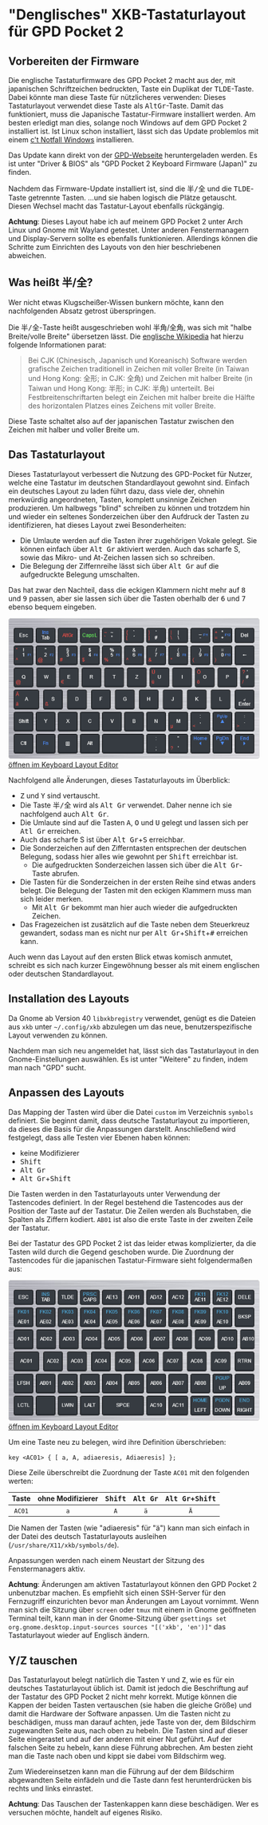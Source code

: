 # "Denglisches" XKB-Tastaturlayout für GPD Pocket 2

## Vorbereiten der Firmware

Die englische Tastaturfirmware des GPD Pocket 2 macht aus der, mit japanischen Schriftzeichen bedruckten, Taste ein Duplikat der <kbd>TLDE</kbd>-Taste. Dabei könnte man diese Taste für nützlicheres verwenden: Dieses Tastaturlayout verwendet diese Taste als <kbd>AltGr</kbd>-Taste. Damit das funktioniert, muss die Japanische Tastatur-Firmware installiert werden. Am besten erledigt man dies, solange noch Windows auf dem GPD Pocket 2 installiert ist. Ist Linux schon installiert, lässt sich das Update problemlos mit einem [c't Notfall Windows](https://www.heise.de/ct/artikel/c-t-Notfall-Windows-2021-4954598.html) installieren.

Das Update kann direkt von der [GPD-Webseite](https://www.gpd.hk/gpdp2firmware) heruntergeladen werden. Es ist unter "Driver & BIOS" als "GPD Pocket 2 Keyboard Firmware (Japan)" zu finden.

Nachdem das Firmware-Update installiert ist, sind die <kbd>半/全</kbd> und die <kbd>TLDE</kbd>-Taste getrennte Tasten. ...und sie haben logisch die Plätze getauscht. Diesen Wechsel macht das Tastatur-Layout ebenfalls rückgängig.

**Achtung**: Dieses Layout habe ich auf meinem GPD Pocket 2 unter Arch Linux und Gnome mit Wayland getestet. Unter anderen Fenstermanagern und Display-Servern sollte es ebenfalls funktionieren. Allerdings können die Schritte zum Einrichten des Layouts von den hier beschriebenen abweichen.

## Was heißt 半/全?

Wer nicht etwas Klugscheißer-Wissen bunkern möchte, kann den nachfolgenden Absatz getrost überspringen.

Die <kbd>半/全</kbd>-Taste heißt ausgeschrieben wohl 半角/全角, was sich mit "halbe Breite/volle Breite" übersetzen lässt. Die [englische Wikipedia](https://en.wikipedia.org/wiki/Halfwidth_and_fullwidth_forms) hat hierzu folgende Informationen parat:

> Bei CJK (Chinesisch, Japanisch und Koreanisch) Software werden grafische Zeichen traditionell in Zeichen mit voller Breite (in Taiwan und Hong Kong: 全形; in CJK: 全角) und Zeichen mit halber Breite (in Taiwan und Hong Kong: 半形; in CJK: 半角) unterteilt. Bei Festbreitenschriftarten belegt ein Zeichen mit halber breite die Hälfte des horizontalen Platzes eines Zeichens mit voller Breite.

Diese Taste schaltet also auf der japanischen Tastatur zwischen den Zeichen mit halber und voller Breite um.

## Das Tastaturlayout

Dieses Tastaturlayout verbessert die Nutzung des GPD-Pocket für Nutzer, welche eine Tastatur im deutschen Standardlayout gewohnt sind. Einfach ein deutsches Layout zu laden führt dazu, dass viele der, ohnehin merkwürdig angeordneten, Tasten, komplett unsinnige Zeichen produzieren. Um halbwegs "blind" schreiben zu können und trotzdem hin und wieder ein seltenes Sonderzeichen über den Aufdruck der Tasten zu identifizieren, hat dieses Layout zwei Besonderheiten:

- Die Umlaute werden auf die Tasten ihrer zugehörigen Vokale gelegt. Sie können einfach über <kbd>Alt Gr</kbd> aktiviert werden. Auch das scharfe S, sowie das Mikro- und At-Zeichen lassen sich so schreiben.
- Die Belegung der Ziffernreihe lässt sich über <kbd>Alt Gr</kbd> auf die aufgedruckte Belegung umschalten.

Das hat zwar den Nachteil, dass die eckigen Klammern nicht mehr auf <kbd>8</kbd> und <kbd>9</kbd> passen, aber sie lassen sich über die Tasten oberhalb der <kbd>6</kbd> und <kbd>7</kbd> ebenso bequem eingeben.

![Layout GPD Pocket 2 German](doc/keyboard-layout.png)<br>
[öffnen im Keyboard Layout Editor](http://www.keyboard-layout-editor.com/##@_background_name=Aluminium%20brushed&style=background-image%2F:%20url('%2F%2Fbg%2F%2Fmetal%2F%2Faluminum%2F_texture1642.jpg')%2F%3B%3B%3B&@_y:0.2&c=%232d3238&t=%23ffffff&p=CHICKLET&a:7&h:0.8%3B&=Esc&_t=%23073ff%0A%23ffffff&a:5&h:0.8%3B&=Ins%0ATab&_t=%23cc3030&a:7&h:0.8%3B&=AltGr&_t=%2330cc30&h:0.8%3B&=CapsL&_t=%23cc3030%0A%0A%0A%0A%0A%0A%0A%0A%23ffffff%0A%0A%23ffffff&a:4&h:0.8%3B&=~%0A%60%0A%0A%0A%0A%0A%0A%0A~%0A%0A%C2%B0&_h:0.8%3B&=%7B%0A%5B%0A%0A%0A%0A%0A%0A%0A%60%0A%0A%C2%B4&_h:0.8%3B&=%7D%0A%5D%0A%0A%0A%0A%0A%0A%0A'%0A%0A%23&_h:0.8%3B&=%7C%0A%5C%0A%0A%0A%0A%0A%0A%0A%7C%0A%0A%5C&_t=%23cc3030%0A%0A%0A%0A%0A%0A%0A%230073ff%0A%23ffffff%0A%0A%23ffffff&fa@:0&:0&:0&:0&:0&:0&:0&:1%3B&h:0.8%3B&=%0A%0A%0A%0A%0A%0A%0AF11%0A%2F_%0A%0A-&_h:0.8%3B&=+%0A%2F=%0A%0A%0A%0A%0A%0AF12%0A*%0A%0A+&_t=%23ffffff&a:7&h:0.8%3B&=Del%3B&@_y:-0.19999999999999996&t=%23cc3030%0A%0A%0A%0A%0A%0A%0A%230073ff%0A%23ffffff%0A%23ffffff&a:4%3B&=%C2%B0%0A%5E%0A%0A%0A%0A%0A%0AF1%0A!%0A1&=%0A%2F@%0A%0A%0A%0A%0A%0AF2%0A%22%0A2&=%0A%23%0A%0A%0A%0A%0A%0AF3%0A%C2%A7%0A3&=%0A$%0A%0A%0A%0A%0A%0AF4%0A$%0A4&=%0A%25%0A%0A%0A%0A%0A%0AF5%0A%25%0A5&=%0A%5E%0A%0A%0A%0A%0A%0AF6%0A%2F&%0A6&=%0A%2F&%0A%0A%0A%0A%0A%0AF7%0A%2F%2F%0A7&=%0A*%0A%0A%0A%0A%0A%0AF8%0A(%0A8&=%0A(%0A%0A%0A%0A%0A%0AF9%0A)%0A9&=%0A)%0A%0A%0A%0A%0A%0AF10%0A%2F=%0A0&_t=%23ffffff&a:7%3B&=%F0%9F%A0%94%3B&@_t=%23cc3030%0A%0A%0A%0A%0A%0A%0A%0A%0A%23ffffff&a:4%3B&=%0A%2F@%0A%0A%0A%0A%0A%0A%0A%0AQ&_x:0.02499999999999991&t=%23ffffff&a:7%3B&=W&_x:0.02499999999999991&t=%23cc3030%0A%0A%0A%0A%0A%0A%0A%0A%0A%23ffffff&a:4%3B&=%0A%E2%82%AC%0A%0A%0A%0A%0A%0A%0A%0AE&_x:0.02499999999999991&t=%23ffffff&a:7%3B&=R&_x:0.025000000000000355%3B&=T&_x:0.025000000000000355%3B&=Z&_x:0.025000000000000355&t=%23cc3030%0A%0A%0A%0A%0A%0A%0A%0A%0A%23ffffff&a:4%3B&=%C3%9C%0A%C3%BC%0A%0A%0A%0A%0A%0A%0A%0AU&_x:0.025000000000000355&t=%23ffffff&a:7%3B&=I&_x:0.025000000000000355&t=%23cc3030%0A%0A%0A%0A%0A%0A%0A%0A%0A%23ffffff&a:4%3B&=%C3%96%0A%C3%B6%0A%0A%0A%0A%0A%0A%0A%0AO&_x:0.025000000000000355&t=%23ffffff&a:7%3B&=P&_x:0.025000000000000355&t=%23cc3030%0A%0A%0A%0A%0A%0A%0A%0A%23ffffff%0A%23ffffff&a:4&w:0.75%3B&=%3F%0A%2F%2F%0A%0A%0A%0A%0A%0A%0A'%0A%23%3B&@_t=%23cc3030%0A%0A%0A%0A%0A%0A%0A%0A%0A%23ffffff&w:1.25%3B&=%C3%84%0A%C3%A4%0A%0A%0A%0A%0A%0A%0A%0AA&_x:0.08299999999999996%3B&=%0A%C3%9F%0A%0A%0A%0A%0A%0A%0A%0AS&_x:0.08400000000000007&t=%23ffffff&a:7%3B&=D&_x:0.08300000000000018%3B&=F&_x:0.08300000000000018%3B&=G&_x:0.08399999999999963%3B&=H&_x:0.08300000000000018%3B&=J&_x:0.08999999999999986%3B&=K&_x:0.07699999999999996%3B&=L&_x:0.08300000000000018&a:5%3B&=%0AEnter%0A%0A%0A%0A%0A%E2%86%B5%3B&@_a:7%3B&=Shift&=Y&=X&=C&=V&=B&=N&_t=%23cc3030%0A%0A%0A%0A%0A%0A%0A%0A%0A%23ffffff&a:4%3B&=%0A%C2%B5%0A%0A%0A%0A%0A%0A%0A%0AM&_t=%23cc3030%0A%0A%0A%0A%0A%0A%0A%0A%23ffffff%0A%23ffffff%3B&=%0A%3C%0A%0A%0A%0A%0A%0A%0A%2F:%0A,&_t=%230073ff&a:5&fa@:2%3B%3B&=PgUp%0A%0A%0A%0A%0A%0A%E2%96%B2&_t=%23cc3030%0A%0A%0A%0A%0A%0A%0A%0A%23ffffff%0A%23ffffff&a:4&fa@:2&:0&:0&:0&:0&:0&:0&:0&:2%3B%3B&=%0A%3E%0A%0A%0A%0A%0A%0A%0A%2F:%0A.%3B&@_t=%23ffffff&a:7&f:3%3B&=Ctl&_t=%230073ff&f:3%3B&=Fn&_t=%23ffffff&f:3%3B&=%E2%8A%9E&_f:3%3B&=Alt&_w:2%3B&=&_a:5&f:3%3B&=%2F:%0A%2F%3B&_t=%23cc3030%0A%0A%0A%0A%0A%0A%0A%0A%23ffffff%0A%0A%23ffffff&a:4&f:3%3B&=%0A%3F%0A%0A%0A%0A%0A%0A%0A%22%0A%0A'&_t=%230073ff&a:5&f:3%3B&=Home%0A%0A%0A%0A%0A%0A%F0%9F%9E%80&_f:3%3B&=PgDn%0A%0A%0A%0A%0A%0A%E2%96%BC&_f:3%3B&=End%0A%0A%0A%0A%0A%0A%F0%9F%9E%82)

Nachfolgend alle Änderungen, dieses Tastaturlayouts im Überblick:

- <kbd>Z</kbd> und <kbd>Y</kbd> sind vertauscht.
- Die Taste <kbd>半/全</kbd> wird als <kbd>Alt Gr</kbd> verwendet. Daher nenne ich sie nachfolgend auch <kbd>Alt Gr</kbd>.
- Die Umlaute sind auf die Tasten <kbd>A</kbd>, <kbd>O</kbd> und <kbd>U</kbd> gelegt und lassen sich per <kbd>Atl Gr</kbd> erreichen.
- Auch das scharfe S ist über <kbd>Alt Gr</kbd>+<kbd>S</kbd> erreichbar.
- Die Sonderzeichen auf den Zifferntasten entsprechen der deutschen Belegung, sodass hier alles wie gewohnt per <kbd>Shift</kbd> erreichbar ist.
  - Die aufgedruckten Sonderzeichen lassen sich über die <kbd>Alt Gr</kbd>-Taste abrufen.
- Die Tasten für die Sonderzeichen in der ersten Reihe sind etwas anders belegt. Die Belegung der Tasten mit den eckigen Klammern muss man sich leider merken.
  - Mit <kbd>Alt Gr</kbd> bekommt man hier auch wieder die aufgedruckten Zeichen.
- Das Fragezeichen ist zusätzlich auf die Taste neben dem Steuerkreuz gewandert, sodass man es nicht nur per <kbd>Alt Gr</kbd>+<kbd>Shift</kbd>+<kbd>#</kbd> erreichen kann.

Auch wenn das Layout auf den ersten Blick etwas komisch anmutet, schreibt es sich nach kurzer Eingewöhnung besser als mit einem englischen oder deutschen Standardlayout.

## Installation des Layouts

Da Gnome ab Version 40 `libxkbregistry` verwendet, genügt es die Dateien aus `xkb` unter `~/.config/xkb` abzulegen um das neue, benutzerspezifische Layout verwenden zu können.

Nachdem man sich neu angemeldet hat, lässt sich das Tastaturlayout in den Gnome-Einstellungen auswählen. Es ist unter "Weitere" zu finden, indem man nach "GPD" sucht.

## Anpassen des Layouts

Das Mapping der Tasten wird über die Datei `custom` im Verzeichnis `symbols` definiert. Sie beginnt damit, dass deutsche Tastaturlayout zu importieren, da dieses die Basis für die Anpassungen darstellt. Anschließend wird festgelegt, dass alle Testen vier Ebenen haben können:

- keine Modifizierer
- <kbd>Shift</kbd>
- <kbd>Alt Gr</kbd>
- <kbd>Alt Gr</kbd>+<kbd>Shift</kbd>

Die Tasten werden in den Tastaturlayouts unter Verwendung der Tastencodes definiert. In der Regel bestehend die Tastencodes aus der Position der Taste auf der Tastatur. Die Zeilen werden als Buchstaben, die Spalten als Ziffern kodiert. `AB01` ist also die erste Taste in der zweiten Zeile der Tastatur.

Bei der Tastatur des GPD Pocket 2 ist das leider etwas komplizierter, da die Tasten wild durch die Gegend geschoben wurde. Die Zuordnung der Tastencodes für die japanischen Tastatur-Firmware sieht folgendermaßen aus:

![Keymap GPD Pocket 2](doc/keymap.png)<br>
[öffnen im Keyboard Layout Editor](http://www.keyboard-layout-editor.com/##@_background_name=Aluminium%20brushed&style=background-image%2F:%20url('%2F%2Fbg%2F%2Fmetal%2F%2Faluminum%2F_texture1642.jpg')%2F%3B%3B%3B&@_y:0.2&c=%232d3238&t=%23ffffff&p=CHICKLET&a:7&h:0.8%3B&=ESC&_t=%23228aba%0A%23ffffff&a:5&h:0.8%3B&=INS%0ATAB&_t=%23ffffff&a:7&h:0.8%3B&=TLDE&_t=%23228aba%0A%23ffffff&a:5&h:0.8%3B&=PRSC%0ACAPS&_t=%23ffffff&a:7&h:0.8%3B&=AE13&_h:0.8%3B&=AD11&_a:5&h:0.8%3B&=%0A%C2%B4%0A%0A%0A%0A%0AAD12&_a:7&h:0.8%3B&=AC12&_t=%23228aba%0A%23ffffff&a:5&h:0.8%3B&=FK11%0AAE11&_h:0.8%3B&=FK12%0AAE12&_t=%23ffffff&a:7&h:0.8%3B&=DELE%3B&@_y:-0.19999999999999996&t=%23228aba%0A%23ffffff&a:5%3B&=FK01%0AAE01&=FK02%0AAE02&=FK03%0AAE03&=FK04%0AAE04&=FK05%0AAE05&=FK06%0AAE06&=FK07%0AAE07&=FK08%0AAE08&=FK09%0AAE09&=FK10%0AAE10&_t=%23ffffff&a:7%3B&=BKSP%3B&@=AD01&_x:0.02499999999999991%3B&=AD02&_x:0.02499999999999991%3B&=AD03&_x:0.02499999999999991%3B&=AD04&_x:0.025000000000000355%3B&=AD05&_x:0.025000000000000355%3B&=AD06&_x:0.025000000000000355%3B&=AD07&_x:0.025000000000000355%3B&=AD08&_x:0.025000000000000355%3B&=AD09&_x:0.025000000000000355%3B&=AD10&_x:0.025000000000000355&w:0.75%3B&=AB10%3B&@_w:1.25%3B&=AC01&_x:0.08299999999999996%3B&=AC02&_x:0.08400000000000007%3B&=AC03&_x:0.08300000000000018%3B&=AC04&_x:0.08300000000000018%3B&=AC05&_x:0.08399999999999963%3B&=AC06&_x:0.08300000000000018%3B&=AC07&_x:0.08999999999999986%3B&=AC08&_x:0.07699999999999996%3B&=AC09&_x:0.08300000000000018%3B&=RTRN%3B&@=LFSH&=AB01&=AB02&=AB03&=AB04&=AB05&=AB06&=AB07&=AB08&_t=%23228aba%0A%23ffffff&a:5%3B&=PGUP%0AUP&_t=%23ffffff&a:7%3B&=AB09%3B&@=LCTL&=&=LWIN&=LALT&_w:2%3B&=SPCE&=AC10&=AC11&_t=%23228aba%0A%23ffffff&a:5%3B&=HOME%0ALEFT&=PGDN%0ADOWN&=END%0ARIGHT)

Um eine Taste neu zu belegen, wird ihre Definition überschrieben:

```text
key <AC01> { [ a, A, adiaeresis, Adiaeresis] };
```

Diese Zeile überschreibt die Zuordnung der Taste `AC01` mit den folgenden werten:

| Taste  | ohne Modifizierer | <kbd>Shift</kbd> | <kbd>Alt Gr</kbd> | <kbd>Alt Gr</kbd>+<kbd>Shift</kbd> |
|:------:|:-----------------:|:----------------:|:-----------------:|:----------------------:|
| `AC01` | `a` | `A` | `ä` | `Ä` |

Die Namen der Tasten (wie "adiaeresis" für "ä") kann man sich einfach in der Datei des deutsch Tastaturlayouts ausleihen (`/usr/share/X11/xkb/symbols/de`).

Anpassungen werden nach einem Neustart der Sitzung des Fenstermanagers aktiv.

**Achtung**: Änderungen am aktiven Tastaturlayout können den GPD Pocket 2 unbenutzbar machen. Es empfiehlt sich einen SSH-Server für den Fernzugriff einzurichten bevor man Änderungen am Layout vornimmt. Wenn man sich die Sitzung über `screen` oder `tmux` mit einem in Gnome geöffneten Terminal teilt, kann man in der Gnome-Sitzung über `gsettings set org.gnome.desktop.input-sources sources "[('xkb', 'en')]"` das Tastaturlayout wieder auf Englisch ändern.

## Y/Z tauschen

Das Tastaturlayout belegt natürlich die Tasten <kbd>Y</kbd> und <kbd>Z</kbd>, wie es für ein deutsches Tastaturlayout üblich ist. Damit ist jedoch die Beschriftung auf der Tastatur des GPD Pocket 2 nicht mehr korrekt. Mutige können die Kappen der beiden Tasten vertauschen (sie haben die gleiche Größe) und damit die Hardware der Software anpassen. Um die Tasten nicht zu beschädigen, muss man darauf achten, jede Taste von der, dem Bildschirm zugewandten Seite aus, nach oben zu hebeln. Die Tasten sind auf dieser Seite eingerastet und auf der anderen mit einer Nut geführt. Auf der falschen Seite zu hebeln, kann diese Führung abbrechen. Am besten zieht man die Taste nach oben und kippt sie dabei vom Bildschirm weg.

Zum Wiedereinsetzen kann man die Führung auf der dem Bildschirm abgewandten Seite einfädeln und die Taste dann fest herunterdrücken bis rechts und links einrastet.

**Achtung**: Das Tauschen der Tastenkappen kann diese beschädigen. Wer es versuchen möchte, handelt auf eigenes Risiko.
